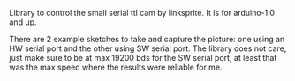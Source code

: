 Library to control the small serial ttl cam by linksprite.
It is for arduino-1.0 and up.

There are 2 example sketches to take and capture the picture: one using an HW serial port and the other using SW serial port. The library does not care, just make sure to be at max 19200 bds for the SW serial port, at least that was the max speed where the results were reliable for me.